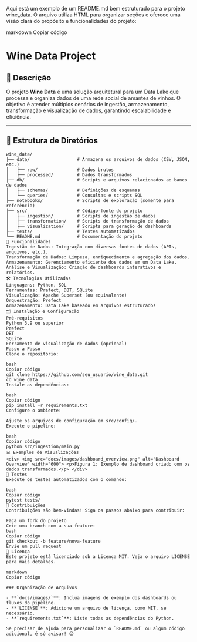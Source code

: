 Aqui está um exemplo de um README.md bem estruturado para o projeto wine_data. O arquivo utiliza HTML para organizar seções e oferece uma visão clara do propósito e funcionalidades do projeto:

markdown
Copiar código
# Wine Data Project

## 📜 Descrição

O projeto **Wine Data** é uma solução arquitetural para um Data Lake que processa e organiza dados de uma rede social de amantes de vinhos. O objetivo é atender múltiplos cenários de ingestão, armazenamento, transformação e visualização de dados, garantindo escalabilidade e eficiência.

---

## 📂 Estrutura de Diretórios

```plaintext
wine_data/
├── data/                  # Armazena os arquivos de dados (CSV, JSON, etc.)
│   ├── raw/               # Dados brutos
│   ├── processed/         # Dados transformados
├── db/                    # Scripts e arquivos relacionados ao banco de dados
│   ├── schemas/           # Definições de esquemas
│   └── queries/           # Consultas e scripts SQL
├── notebooks/             # Scripts de exploração (somente para referência)
├── src/                   # Código-fonte do projeto
│   ├── ingestion/         # Scripts de ingestão de dados
│   ├── transformation/    # Scripts de transformação de dados
│   ├── visualization/     # Scripts para geração de dashboards
├── tests/                 # Testes automatizados
└── README.md              # Documentação do projeto
🚀 Funcionalidades
Ingestão de Dados: Integração com diversas fontes de dados (APIs, arquivos, etc.).
Transformação de Dados: Limpeza, enriquecimento e agregação dos dados.
Armazenamento: Gerenciamento eficiente dos dados em um Data Lake.
Análise e Visualização: Criação de dashboards interativos e relatórios.
🛠️ Tecnologias Utilizadas
Linguagens: Python, SQL
Ferramentas: Prefect, DBT, SQLite
Visualização: Apache Superset (ou equivalente)
Orquestração: Prefect
Armazenamento: Data Lake baseado em arquivos estruturados
🗂️ Instalação e Configuração
Pré-requisitos
Python 3.9 ou superior
Prefect
DBT
SQLite
Ferramenta de visualização de dados (opcional)
Passo a Passo
Clone o repositório:

bash
Copiar código
git clone https://github.com/seu_usuario/wine_data.git
cd wine_data
Instale as dependências:

bash
Copiar código
pip install -r requirements.txt
Configure o ambiente:

Ajuste os arquivos de configuração em src/config/.
Execute o pipeline:

bash
Copiar código
python src/ingestion/main.py
📊 Exemplos de Visualizações
<div> <img src="docs/images/dashboard_overview.png" alt="Dashboard Overview" width="600"> <p>Figura 1: Exemplo de dashboard criado com os dados transformados.</p> </div>
🧪 Testes
Execute os testes automatizados com o comando:

bash
Copiar código
pytest tests/
👥 Contribuições
Contribuições são bem-vindas! Siga os passos abaixo para contribuir:

Faça um fork do projeto
Crie uma branch com a sua feature:
bash
Copiar código
git checkout -b feature/nova-feature
Envie um pull request
📄 Licença
Este projeto está licenciado sob a Licença MIT. Veja o arquivo LICENSE para mais detalhes.

markdown
Copiar código

### Organização de Arquivos

- **`docs/images/`**: Inclua imagens de exemplo dos dashboards ou fluxos do pipeline.
- **`LICENSE`**: Adicione um arquivo de licença, como MIT, se necessário.
- **`requirements.txt`**: Liste todas as dependências do Python.

Se precisar de ajuda para personalizar o `README.md` ou algum código adicional, é só avisar! 😊
